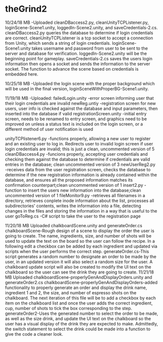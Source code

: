 # theGrind2

10/24/18 MB
 -Uploaded cleanDBaccess2.py, cleanUnityTCPListener.py, loginScene-Scene1.unity, loggedIn-Scene2.unity, and saveCredentials-2.cs. 
 cleanDBaccess2.py queries the database to determine if login credentials are correct.
 cleanUnityTCPListener is a tcp socket to accept a connection from Unity, which sends a string of login credentials.
 loginScene-Scene1.unity takes username and password from user to be sent to the server and database for verification.
 loggedIn-Scene2.unity will be the beginning point for gameplay.
 saveCredentials-2.cs saves the users login information then opens a socket and sends the information to the server socket. The function to advance the scene based on credentials is embedded here. 

10/25/18 MB
-Uploaded the login scene with the proper background which will be used in the final version, loginSceneWithProperBG-Scene1.unity.

11/19/18 MB
-Uploaded:
failedLogin.unity -error screen informing user that their login credentials are invalid
newReg.untiy -registration screen for new users, user info is checked against the database and input parameters, then inserted into the database if valid
registrationScreen.unity -initial entry screen, needs to be renamed to entry screen, and graphics need to be improved on unless a status text is included on the
        login screen, or a different method of user notification is used

unityTCPlistener6.py -functions properly, allowing a new user to register and an existing user to log in. Redirects user to invalid login screen if
        user login credentials are invalid; this is just a clean, uncommented version of 5
cleanDBaccess4.py -funcions properly, accepting user credentials and checking them against the database to determine if credentials are valid entries
        in the database; clean uncommented version of 3
newUserReg2.py -receives data from the user registration screen, checks the database to determine if the new registration information is already
        contained within the database, and ensures all the proposed information matches its confirmation counterpart;clean uncommented version of 1
insert2.py -function to insert the users new information into the database;clean uncommented version of 1
fileMonitor9.py -retrieves all filenames in a directory, retrieves conplete inode information about the list, processes all subdirectories' contents, writes the
        information into a file, detecting changes in the files and storing the information in a way that is useful to the user
goToReg.cs -C# script to take the user to the registration page

11/20/18 MB
Uploaded chalkboardScene.unity and generateOrder.cs
chalkboardScene-Rough design of a scene to display the order the user is going to create. The name, ingredients, size, and number of shots will be used to update the text on the board so the user can follow the recipe. In a following edit a checkbox can be added by each ingredient and updated via scripts when the user performs the correct step.
generateOrder.cs-This script generates a random number to designate an order to be made by the user, in an updated version it will also select a random size for the user. A chalkboard update script will also be created to modify the UI text on the chalkboard so the user can see the drink they are going to create.
11/21/18 MB
Uploaded chalkboardScene-properlyGenAndDisplayOrders.unity and generateOrder2.cs
chalkboardScene-properlyGenAndDisplayOrders-added functionality to properly generate an order and display the drink name, ingredient 1 and 2, the size, and number of espresso shots on the chalkboard. The next iteration of this file will be to add a checkbox by each item on the chalkboard list and once the user adds the correct ingredient, cup, number of shots to tick the box corresponding to the step.
generateOrder2-Uses the generated number to select the order to be made, as well as the size drink, and update the UI text on the chalkboard so the user has a visual display of the drink they are expected to make. Admittedly, the switch statement to select the drink could be made into a function to give the code a cleaner look.
